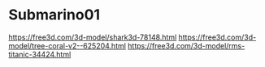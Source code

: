 # Submarino01

https://free3d.com/3d-model/shark3d-78148.html
https://free3d.com/3d-model/tree-coral-v2--625204.html
https://free3d.com/3d-model/rms-titanic-34424.html